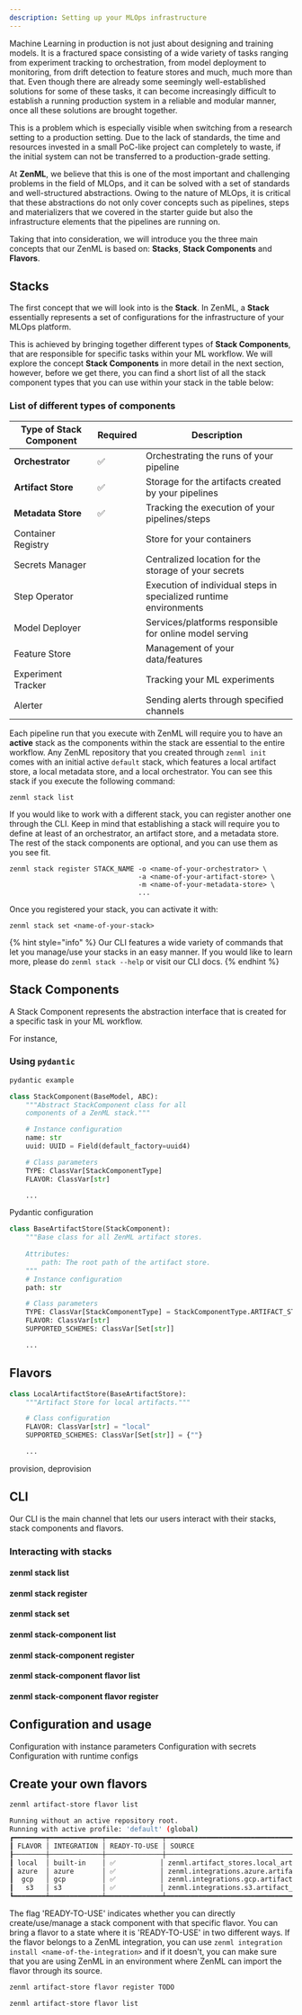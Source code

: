 ```yaml
---
description: Setting up your MLOps infrastructure
---
```


Machine Learning in production is not just about designing and training models. 
It is a fractured space consisting of a wide variety of tasks ranging from 
experiment tracking to orchestration, from model deployment to monitoring, 
from drift detection to feature stores and much, much more than that. Even 
though there are already some seemingly well-established solutions for some 
of these tasks, it can become increasingly difficult to establish a running 
production system in a reliable and modular manner, once all these solutions 
are brought together.

This is a problem which is especially visible when switching from a research 
setting to a production setting. Due to the lack of standards, the time and 
resources invested in a small PoC-like project can completely to waste, 
if the initial system can not be transferred to a production-grade setting.

At **ZenML**, we believe that this is one of the most important and challenging 
problems in the field of MLOps, and it can be solved with a set of standards and 
well-structured abstractions. Owing to the nature of MLOps, it is critical 
that these abstractions do not only cover concepts such as pipelines, steps and 
materializers that we covered in the starter guide but also the infrastructure 
elements that the pipelines are running on.

Taking that into consideration, we will introduce you the three main concepts 
that our ZenML is based on: **Stacks**, **Stack Components** and **Flavors**.

## Stacks

The first concept that we will look into is the **Stack**. In ZenML, a **Stack** 
essentially represents a set of configurations for the infrastructure of your 
MLOps platform.

This is achieved by bringing together different types of **Stack Components**, 
that are responsible for specific tasks within your ML workflow. We will 
explore the concept **Stack Components** in more detail in the next section, 
however, before we get there, you can find a short list of all the stack 
component types that you can use within your stack in the table below:

### List of different types of components

| Type of Stack Component | Required | Description                                                       |
|-------------------------|----------|-------------------------------------------------------------------|
| **Orchestrator**            | ✅        | Orchestrating the runs of your pipeline                           |
| **Artifact Store**          | ✅        | Storage for the artifacts created by your pipelines               |
| **Metadata Store**          | ✅        | Tracking the execution of your pipelines/steps                    |
| Container Registry      |          | Store for your containers                                         |
| Secrets Manager         |          | Centralized location for the storage of your secrets              |
| Step Operator           |          | Execution of individual steps in specialized runtime environments |
| Model Deployer          |          | Services/platforms responsible for online model serving           |
| Feature Store           |          | Management of your data/features                                  |
| Experiment Tracker      |          | Tracking your ML experiments                                      |
| Alerter                 |          | Sending alerts through specified channels                         |

Each pipeline run that you execute with ZenML will require you to have an 
**active** stack as the components within the stack are essential to the entire 
workflow. Any ZenML repository that you created through `zenml init` comes 
with an initial active `default` stack, which features a local artifact store, 
a local metadata store, and a local orchestrator. You can see this stack if you 
execute the following command:

```shell
zenml stack list
```

If you would like to work with a different stack, you can register another 
one through the CLI. Keep in mind that establishing a stack will require you 
to define at least of an orchestrator, an artifact store, and a metadata store. 
The rest of the stack components are optional, and you can use them as you 
see fit.

```shell
zenml stack register STACK_NAME -o <name-of-your-orchestrator> \
                                -a <name-of-your-artifact-store> \
                                -m <name-of-your-metadata-store> \
                                ...
```

Once you registered your stack, you can activate it with:

```shell
zenml stack set <name-of-your-stack>
```

{% hint style="info" %}
Our CLI features a wide variety of commands that let you manage/use your 
stacks in an easy manner. If you would like to learn more, please do 
`zenml stack --help` or visit our CLI docs.
{% endhint %}

## Stack Components

A Stack Component represents the abstraction interface that is created for a 
specific task in your ML workflow.

For instance,
### Using `pydantic`

```python
pydantic example
```

```python
class StackComponent(BaseModel, ABC):
    """Abstract StackComponent class for all 
    components of a ZenML stack."""

    # Instance configuration
    name: str
    uuid: UUID = Field(default_factory=uuid4)

    # Class parameters
    TYPE: ClassVar[StackComponentType]
    FLAVOR: ClassVar[str]

    ...
```

Pydantic configuration

```python
class BaseArtifactStore(StackComponent):
    """Base class for all ZenML artifact stores.
    
    Attributes:
        path: The root path of the artifact store.
    """
    # Instance configuration
    path: str

    # Class parameters
    TYPE: ClassVar[StackComponentType] = StackComponentType.ARTIFACT_STORE
    FLAVOR: ClassVar[str]
    SUPPORTED_SCHEMES: ClassVar[Set[str]]

    ...
```

## Flavors

```python
class LocalArtifactStore(BaseArtifactStore):
    """Artifact Store for local artifacts."""

    # Class configuration
    FLAVOR: ClassVar[str] = "local"
    SUPPORTED_SCHEMES: ClassVar[Set[str]] = {""}

    ...
```

provision, deprovision

## CLI

Our CLI is the main channel that lets our users interact with their stacks, 
stack components and flavors.

### Interacting with stacks

#### zenml stack list
#### zenml stack register
#### zenml stack set

#### zenml stack-component list
#### zenml stack-component register

#### zenml stack-component flavor list
#### zenml stack-component flavor register

## Configuration and usage

Configuration with instance parameters
Configuration with secrets
Configuration with runtime configs

## Create your own flavors

```bash
zenml artifact-store flavor list
```
```bash
Running without an active repository root.
Running with active profile: 'default' (global)
┏━━━━━━━━┯━━━━━━━━━━━━━┯━━━━━━━━━━━━━━┯━━━━━━━━━━━━━━━━━━━━━━━━━━━━━━━━━━━━━━━━━━━━━━━━━━━━━━━━━━━━━━━┓
┃ FLAVOR │ INTEGRATION │ READY-TO-USE │ SOURCE                                                        ┃
┠────────┼─────────────┼──────────────┼───────────────────────────────────────────────────────────────┨
┃ local  │ built-in    │ ✅           │ zenml.artifact_stores.local_artifact_store.LocalArtifactStore ┃
┃ azure  │ azure       │ ✅           │ zenml.integrations.azure.artifact_stores.AzureArtifactStore   ┃
┃  gcp   │ gcp         │ ✅           │ zenml.integrations.gcp.artifact_stores.GCSArtifactStore       ┃
┃   s3   │ s3          │ ✅           │ zenml.integrations.s3.artifact_stores.S3ArtifactStore         ┃
┗━━━━━━━━┷━━━━━━━━━━━━━┷━━━━━━━━━━━━━━┷━━━━━━━━━━━━━━━━━━━━━━━━━━━━━━━━━━━━━━━━━━━━━━━━━━━━━━━━━━━━━━━┛
```
The flag 'READY-TO-USE' indicates whether you can directly create/use/manage a 
stack component with that specific flavor. You can bring a flavor to a state 
where it is 'READY-TO-USE' in two different ways. If the flavor belongs to a 
ZenML integration, you can use `zenml integration install <name-of-the-integration>` 
and if it doesn't, you can make sure that you are using ZenML in an 
environment where ZenML can import the flavor through its source.

```bash
zenml artifact-store flavor register TODO
```

```bash
zenml artifact-store flavor list
```

